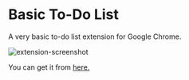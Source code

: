 <h1>Basic To-Do List</h1>

A very basic to-do list extension for Google Chrome.

<img src="http://bit.ly/29tVyan" alt="extension-screenshot" />

You can get it from <a href="https://chrome.google.com/webstore/detail/basic-to-do-list/fgkmaedaobllmdjloggjhgkgndimmahi">here.</a>

